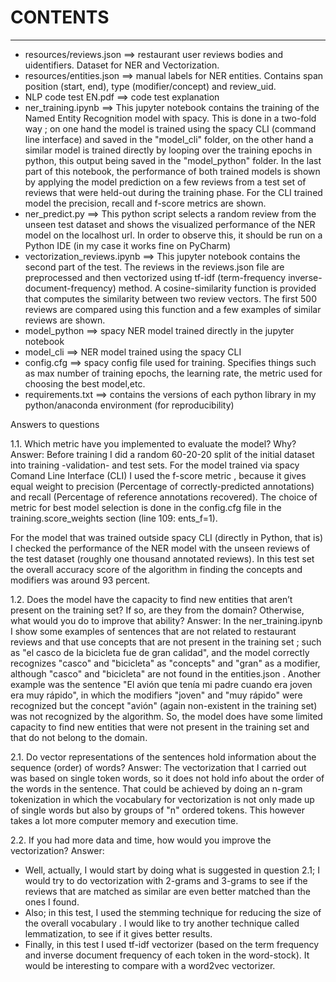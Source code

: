 # CONTENTS
-----------

* resources/reviews.json ==> restaurant user reviews bodies and uidentifiers. Dataset for NER and Vectorization.
* resources/entities.json ==> manual labels for NER entities. Contains span position (start, end), type (modifier/concept) 
and review_uid.
* NLP code test EN.pdf ==> code test explanation
* ner_training.ipynb ==> This jupyter notebook contains the training of the Named Entity Recognition model with spacy. This is done in a two-fold way ; on one hand the model is trained using the spacy CLI (command line interface) and saved in the "model_cli" folder, on the other hand a similar model is trained directly by looping over the training epochs in python, this output being saved in the "model_python" folder. In the last part of this notebook, the performance of both trained models is shown by applying the model prediction on a few reviews from a test set of reviews that were held-out during the training phase. For the CLI trained model the precision, recall and f-score metrics are shown.
* ner_predict.py ==> This python script selects a random review from the unseen test dataset and shows the visualized performance of the NER model on the localhost url. In order to observe this, it should be run on a Python IDE (in my case it works fine on PyCharm)
* vectorization_reviews.ipynb ==> This jupyter notebook contains the second part of the test. The reviews in the reviews.json file are preprocessed and then vectorized using tf-idf (term-frequency inverse-document-frequency) method. A cosine-similarity function is provided that computes the similarity between two review vectors. The first 500 reviews are compared using this function and a few examples of similar reviews are shown. 
* model_python ==> spacy NER model trained directly in the jupyter notebook
* model_cli ==> NER model trained using the spacy CLI
* config.cfg ==> spacy config file used for training. Specifies things such as max number of training epochs, the learning rate, the metric used for choosing the best model,etc.
* requirements.txt ==> contains the versions of each python library in my python/anaconda environment (for reproducibility)

Answers to questions

1.1. Which metric have you implemented to evaluate the model? Why?
Answer:
Before training I did a random 60-20-20 split of the initial dataset into training -validation- and test sets. For the model trained via spacy Comand Line Interface (CLI) I used the f-score metric , because it gives equal weight to precision (Percentage of correctly-predicted annotations) and recall (Percentage of reference annotations recovered). The choice of metric for best model selection is done in the config.cfg file in the training.score_weights section (line 109: ents_f=1).

For the model that was trained outside spacy CLI (directly in Python, that is) I checked the performance of the NER model with the unseen reviews of the test dataset (roughly one thousand annotated reviews). In this test set the overall accuracy score of the algorithm in finding the concepts and modifiers was around 93 percent.   

1.2. Does the model have the capacity to find new entities that aren’t present on the training
set? If so, are they from the domain? Otherwise, what would you do to improve that ability?
Answer: In the ner_training.ipynb I show some examples of sentences that are not related to restaurant reviews and that use concepts that are not present in the training set ; such as "el casco de la bicicleta fue de gran calidad", and the model correctly recognizes "casco" and "bicicleta" as "concepts" and "gran" as a modifier, although "casco" and "bicicleta" are not found in the entities.json . Another example was the sentence  "El avión que tenía mi padre cuando era joven era muy rápido", in which the modifiers "joven" and "muy rápido" were recognized but the concept "avión" (again non-existent in the training set) was not recognized by the algorithm. So, the model does have some limited capacity to find new entities that were not present in the training set and that do not belong to the domain. 

2.1. Do vector representations of the sentences hold information about the sequence (order) of words?
Answer: The vectorization that I carried out was based on single token words, so it does not hold info about the order of the words in the sentence. That could be achieved by doing an n-gram tokenization in which the vocabulary for vectorization is not only made up of single words but also by groups of "n" ordered tokens. This however takes a lot more computer memory and execution time.

2.2. If you had more data and time, how would you improve the vectorization?
Answer:
- Well, actually, I would start by doing what is suggested in question 2.1; I would try to do vectorization with 2-grams and 3-grams to see if the reviews that are matched as similar are even better matched than the ones I found. 
- Also; in this test, I used the stemming technique for reducing the size of the overall vocabulary . I would like to try another technique called lemmatization, to see if it gives better results.
- Finally, in this test I used tf-idf vectorizer (based on the term frequency and inverse document frequency of each token in the word-stock). It would be interesting to compare with a word2vec vectorizer. 

